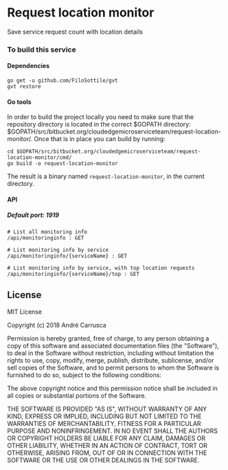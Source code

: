 # Request location monitor
Save service request count with location details


### To build this service

#### Dependencies
```
go get -u github.com/FiloSottile/gvt
gvt restore
```

#### Go tools
In order to build the project locally you need to make sure that the repository directory is located in the correct
$GOPATH directory: $GOPATH/src/bitbucket.org/cloudedgemicroserviceteam/request-location-monitor/. Once that is in place you can build by running:

```
cd $GOPATH/src/bitbucket.org/cloudedgemicroserviceteam/request-location-monitor/cmd/
go build -o request-location-monitor
```

The result is a binary named `request-location-monitor`, in the current directory.

#### API
##### Default port: 1919
```
# List all monitoring info
/api/monitoringinfo : GET
```

```
# List monitoring info by service
/api/monitoringinfo/{serviceName} : GET
```

```
# List monitoring info by service, with top location requests
/api/monitoringinfo/{serviceName}/top : GET
```


## License

MIT License

Copyright (c) 2018 André Carrusca

Permission is hereby granted, free of charge, to any person obtaining a copy
of this software and associated documentation files (the "Software"), to deal
in the Software without restriction, including without limitation the rights
to use, copy, modify, merge, publish, distribute, sublicense, and/or sell
copies of the Software, and to permit persons to whom the Software is
furnished to do so, subject to the following conditions:

The above copyright notice and this permission notice shall be included in all
copies or substantial portions of the Software.

THE SOFTWARE IS PROVIDED "AS IS", WITHOUT WARRANTY OF ANY KIND, EXPRESS OR
IMPLIED, INCLUDING BUT NOT LIMITED TO THE WARRANTIES OF MERCHANTABILITY,
FITNESS FOR A PARTICULAR PURPOSE AND NONINFRINGEMENT. IN NO EVENT SHALL THE
AUTHORS OR COPYRIGHT HOLDERS BE LIABLE FOR ANY CLAIM, DAMAGES OR OTHER
LIABILITY, WHETHER IN AN ACTION OF CONTRACT, TORT OR OTHERWISE, ARISING FROM,
OUT OF OR IN CONNECTION WITH THE SOFTWARE OR THE USE OR OTHER DEALINGS IN THE
SOFTWARE.